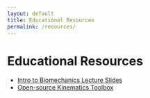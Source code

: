 ```yaml
---
layout: default
title: Educational Resources
permalink: /resources/
---
```

# Educational Resources

- [Intro to Biomechanics Lecture Slides](https://example.com)
- [Open-source Kinematics Toolbox](https://example.com)
